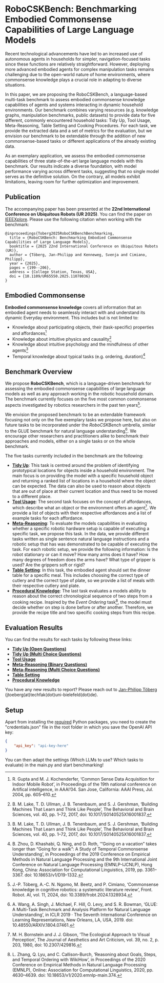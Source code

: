# RoboCSKBench: Benchmarking Embodied Commonsense Capabilities of Large Language Models

Recent technological advancements have led to an increased use of autonomous agents in households for simpler, navigation-focused tasks since these functions are relatively straightforward.
However, deploying more advanced embodied agents for complex manipulation tasks remains challenging due to the open-world nature of home environments, where commonsense knowledge plays a crucial role in adapting to diverse situations.

In this paper, we are proposing the RoboCSKBench, a language-based multi-task benchmark to assess embodied commonsense knowledge capabilities of agents and systems interacting in dynamic household environments.
Our benchmark combines varying resources (e.g. knowledge graphs, manipulation benchmarks, public datasets) to provide data for five different, commonly encountered household tasks: Tidy Up, Tool Usage, Meta-Reasoning, Table Setting and Cooking Procedures.
For each task, we provide the extracted data and a set of metrics for the evaluation, but we envision our benchmark to be extendable through the addition of new commonsense-based tasks or different applications of the already existing data.

As an exemplary application, we assess the embodied commonsense capabilities of three state-of-the-art large language models with this benchmark.
Our results indicate a diverse foundation, with model performance varying across different tasks, suggesting that no single model serves as the definitive solution.
On the contrary, all models exhibit limitations, leaving room for further optimization and improvement.

## Publication

The accompanying paper has been presented at the **22nd International Conference on Ubiquitous Robots (UR 2025)**. 
You can find the paper on [IEEEXplore](https://ieeexplore.ieee.org/abstract/document/11078036).
Please use the following citation when working with the benchmark:
```
@inproceedings{Toberg2025RoboCSKBenchBenchmarking,
  title = {RoboCSKBench: Benchmarking Embodied Commonsense Capabilities of Large Language Models},
  booktitle = {2025 22nd International Conference on Ubiquitous Robots (UR)},
  author = {Töberg, Jan-Philipp and Kenneweg, Svenja and Cimiano, Philipp},
  year = {2025},
  pages = {199--206},
  address = {College Station, Texas, USA},
  doi = {10.1109/UR65550.2025.11078036}
}
```

## Embodied Commonsense

**Embodied commonsense knowledge** covers all information that an embodied agent needs to seamlessly interact with and understand its dynamic Everyday environment. 
 This includes but is not limited to:
 - Knowledge about participating objects, their (task-specific) properties and affordances[^1]
 - Knowledge about intuitive physics and causality[^2]
 - Knowledge about intuitive psychology and the mindfulness of other agents[^2]
 - Temporal knowledge about typical tasks (e.g. ordering, duration)[^3]

## Benchmark Overview

We propose **RoboCSKBench**, which is a language-driven benchmark for assessing the embodied commonsense capabilities of large language models as well as any approach working in the robotic household domain.
The benchmark currently focuses on the five most common commonsense aspects investigated by robotics researchers in the past ten years[^4].

We envision the proposed benchmark to be an extendable framework focusing not only on the five exemplary tasks we propose here, but also on future tasks to be incorporated under the *RoboCSKBench* umbrella, similar to the GLUE benchmark for natural language understanding[^5].
We encourage other researchers and practitioners alike to benchmark their approaches and models, either on a single tasks or on the whole benchmark.

The five tasks currently included in the benchmark are the following:
- **[Tidy Up](./tidy_up/README.md)**: This task is centred around the problem of identifying prototypical locations for objects inside a household environment.
The main focus is on providing the model with a specific household object and returning a ranked list of locations in a household where the object can be expected.
The data can also be used to reason about objects that are out of place at their current location and thus need to be moved to a different place.
- **[Tool Usage](./tool_usage/README.md)**: The second task focuses on the concept of affordances, which describe what an object or the environment offers an agent[^6].
We provide a list of objects with their respective affordances and a list of example tasks for each affordance. 
- **[Meta-Reasoning](./meta_reasoning/README.md)**: To evaluate the models capabilities in evaluating whether a specific robotic hardware setup is capable of executing a specific task, we propose this task.
In the data, we provide different tasks written as single sentence natural language instructions and a robotic setup that has was demonstrated to be capable of executing the task.
For each robotic setup, we provide the following information: Is the robot stationary or can it move? How many arms does it have? How many degrees of freedom does the arms have? What type of gripper is used? Are the grippers soft or rigid?
- **[Table Setting](./table_setting/README.md)**: In this task, the embodied agent should set the dinner table for a specific meal. 
This includes choosing the correct type of cutlery and the correct type of plate, so we provide a list of meals with their respective cutlery and plate.
- **[Procedural Knowledge](./procedural_knowledge/README.md)**: The last task evaluates a models ability to reason about the correct chronological sequence of two steps from a cooking recipe. 
Inspired by the *Event Ordering* task[^7], the model must decide whether on step is done before or after another.
Therefore, we provide the recipe title and two specific cooking steps from this recipe.

## Evaluation Results

You can find the results for each tasks by following these links:
- **[Tidy Up (Open Questions)](tidy_up/results_open/model_overview.csv)**
- **[Tidy Up (Multi Choice Questions)](tidy_up/results_multi/model_overview.csv)**
- **[Tool Usage](./tool_usage/results/model_overview.csv)**
- **[Meta-Reasoning (Binary Questions)](./meta_reasoning/results_binary/model_overview.csv)**
- **[Meta-Reasoning (Multi Choice Questions)](./meta_reasoning/results_multi/model_overview.csv)**
- **[Table Setting](./table_setting/results/model_overview.csv)**
- **[Procedural Knowledge](./procedural_knowledge/results/model_overview.csv)**

You have any new results to report? Please reach out to [Jan-Philipp Töberg](https://www.uni-bielefeld.de/fakultaeten/technische-fakultaet/arbeitsgruppen/semantic-computing/team/jan-philipp-toeberg/) (jtoeberg(at)techfak(dot)uni-bielefeld(dot)de).

## Setup

Apart from installing the [required](requirements.txt) Python packages, you need to create the "credentials.json" file in the root folder in which you save the OpenAI API key:
```json
{
    "api_key": "api-key-here"
}
```
You can then adapt the settings (Which LLMs to use? Which tasks to evaluate) in the main.py and start benchmarking!

[^1]: R. Gupta and M. J. Kochenderfer, ‘Common Sense Data Acquisition for Indoor Mobile Robot’, in Proceedings of the 19th national conference on Artifical intelligence, in AAAI’04. San Jose, California: AAAI Press, Jul. 2004, pp. 605–610.

[^2]: B. M. Lake, T. D. Ullman, J. B. Tenenbaum, and S. J. Gershman, ‘Building Machines That Learn and Think Like People’, The Behavioral and Brain Sciences, vol. 40, pp. 1–72, 2017, doi: 10.1017/S0140525X16001837.

[^3]: B. Zhou, D. Khashabi, Q. Ning, and D. Roth, ‘“Going on a vacation” takes longer than “Going for a walk”: A Study of Temporal Commonsense Understanding’, in Proceedings of the 2019 Conference on Empirical Methods in Natural Language Processing and the 9th International Joint Conference on Natural Language Processing (EMNLP-IJCNLP), Hong Kong, China: Association for Computational Linguistics, 2019, pp. 3361–3367. doi: 10.18653/v1/D19-1332.

[^4]: J.-P. Töberg, A.-C. N. Ngomo, M. Beetz, and P. Cimiano, ‘Commonsense knowledge in cognitive robotics: a systematic literature review’, Front. Robot. AI, vol. 11, 2024, doi: 10.3389/frobt.2024.1328934.

[^5]: A. Wang, A. Singh, J. Michael, F. Hill, O. Levy, and S. R. Bowman, ‘GLUE: A Multi-Task Benchmark and Analysis Platform for Natural Language Understanding’, in ICLR 2019 · The Seventh International Conference on Learning Representations, New Orleans, LA, USA, 2019. doi: 10.48550/ARXIV.1804.07461.

[^6]: M. H. Bornstein and J. J. Gibson, ‘The Ecological Approach to Visual Perception’, The Journal of Aesthetics and Art Criticism, vol. 39, no. 2, p. 203, 1980, doi: 10.2307/429816.

[^7]: L. Zhang, Q. Lyu, and C. Callison-Burch, ‘Reasoning about Goals, Steps, and Temporal Ordering with WikiHow’, in Proceedings of the 2020 Conference on Empirical Methods in Natural Language Processing (EMNLP), Online: Association for Computational Linguistics, 2020, pp. 4630–4639. doi: 10.18653/v1/2020.emnlp-main.374.

